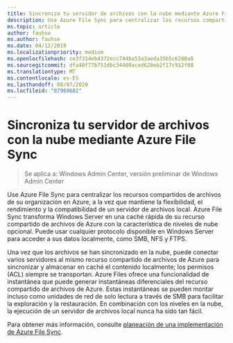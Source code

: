 ```yaml
---
title: Sincroniza tu servidor de archivos con la nube mediante Azure File Sync
description: Use Azure File Sync para centralizar los recursos compartidos de archivos de su organización en Azure, a la vez que mantiene la flexibilidad, el rendimiento y la compatibilidad de un servidor de archivos local. Azure File Sync transforma Windows Server en una caché rápida de su recurso compartido de archivos de Azure con la característica de niveles de nube opcional.
ms.topic: article
author: fauhse
ms.author: fauhse
ms.date: 04/12/2019
ms.localizationpriority: medium
ms.openlocfilehash: ce3f314eb4372ecc7448a53a3aeda35b5c6288a8
ms.sourcegitcommit: dfa48f77b751dbc34409aced628eb2f17c912f08
ms.translationtype: MT
ms.contentlocale: es-ES
ms.lasthandoff: 08/07/2020
ms.locfileid: "87969682"
---
```

# <a name="sync-your-file-server-with-the-cloud-by-using-azure-file-sync"></a>Sincroniza tu servidor de archivos con la nube mediante Azure File Sync

>Se aplica a: Windows Admin Center, versión preliminar de Windows Admin Center

Use Azure File Sync para centralizar los recursos compartidos de archivos de su organización en Azure, a la vez que mantiene la flexibilidad, el rendimiento y la compatibilidad de un servidor de archivos local. Azure File Sync transforma Windows Server en una caché rápida de su recurso compartido de archivos de Azure con la característica de niveles de nube opcional. Puede usar cualquier protocolo disponible en Windows Server para acceder a sus datos localmente, como SMB, NFS y FTPS.

Una vez que los archivos se han sincronizado en la nube, puede conectar varios servidores al mismo recurso compartido de archivos de Azure para sincronizar y almacenar en caché el contenido localmente; los permisos (ACL) siempre se transportan. Azure Files ofrece una funcionalidad de instantánea que puede generar instantáneas diferenciales del recurso compartido de archivos de Azure. Estas instantáneas se pueden montar incluso como unidades de red de solo lectura a través de SMB para facilitar la exploración y la restauración. En combinación con los niveles en la nube, la ejecución de un servidor de archivos local nunca ha sido tan fácil.

Para obtener más información, consulte [planeación de una implementación de Azure File Sync](https://aka.ms/afs).